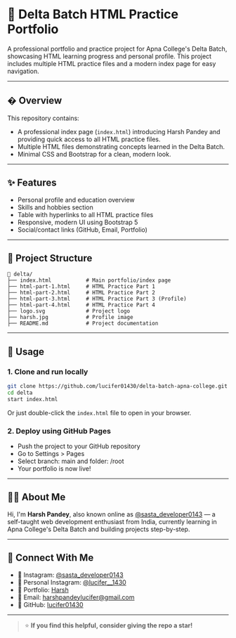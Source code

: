 



# 🚀 Delta Batch HTML Practice Portfolio

A professional portfolio and practice project for Apna College's Delta Batch, showcasing HTML learning progress and personal profile. This project includes multiple HTML practice files and a modern index page for easy navigation.

---

## � Overview

This repository contains:
- A professional index page (`index.html`) introducing Harsh Pandey and providing quick access to all HTML practice files.
- Multiple HTML files demonstrating concepts learned in the Delta Batch.
- Minimal CSS and Bootstrap for a clean, modern look.

---

## ✨ Features

- Personal profile and education overview
- Skills and hobbies section
- Table with hyperlinks to all HTML practice files
- Responsive, modern UI using Bootstrap 5
- Social/contact links (GitHub, Email, Portfolio)

---

## 📁 Project Structure

```
📁 delta/
├── index.html           # Main portfolio/index page
├── html-part-1.html     # HTML Practice Part 1
├── html-part-2.html     # HTML Practice Part 2
├── html-part-3.html     # HTML Practice Part 3 (Profile)
├── html-part-4.html     # HTML Practice Part 4
├── logo.svg             # Project logo
├── harsh.jpg            # Profile image
├── README.md            # Project documentation
```

---

## 🚀 Usage

### 1. Clone and run locally

```bash
git clone https://github.com/lucifer01430/delta-batch-apna-college.git
cd delta
start index.html
```
Or just double-click the `index.html` file to open in your browser.

### 2. Deploy using GitHub Pages

- Push the project to your GitHub repository
- Go to Settings > Pages
- Select branch: main and folder: /root
- Your portfolio is now live!

---

## 🙋‍♂️ About Me

Hi, I'm **Harsh Pandey**, also known online as [@sasta_developer0143](https://www.instagram.com/sasta_developer0143) — a self-taught web development enthusiast from India, currently learning in Apna College's Delta Batch and building projects step-by-step.

---

## 🤝 Connect With Me

- 📸 Instagram: [@sasta_developer0143](https://www.instagram.com/sasta_developer0143)
- 📸 Personal Instagram: [@lucifer__1430](https://www.instagram.com/lucifer__1430)
- 💼 Portfolio: [Harsh](https://lucifer01430.github.io/Portfolio/)
- 📧 Email: harshpandeylucifer@gmail.com
- 🐙 GitHub: [lucifer01430](https://github.com/lucifer01430)

---

> ⭐ **If you find this helpful, consider giving the repo a star!**
